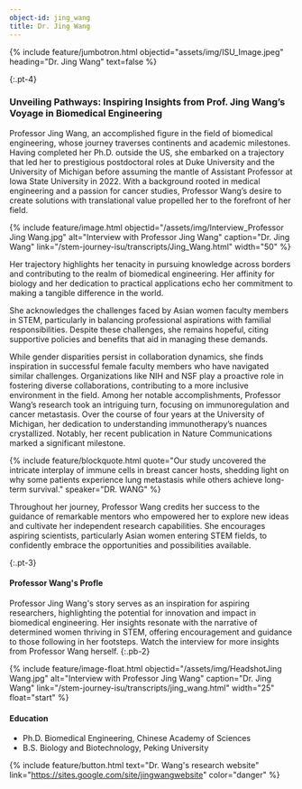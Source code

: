 ```yaml
---
object-id: jing_wang
title: Dr. Jing Wang
---
```


{% include feature/jumbotron.html objectid="assets/img/ISU_Image.jpeg" heading="Dr. Jing Wang" text=false %}


{:.pt-4}
### Unveiling Pathways: Inspiring Insights from Prof. Jing Wang’s Voyage in Biomedical Engineering

Professor Jing Wang, an accomplished figure in the field of biomedical engineering, whose journey traverses continents and academic milestones. Having completed her Ph.D. outside the US, she embarked on a trajectory that led her to prestigious postdoctoral roles at Duke University and the University of Michigan before assuming the mantle of Assistant Professor at Iowa State University in 2022. With a background rooted in medical engineering and a passion for cancer studies, Professor Wang’s desire to create solutions with translational value propelled her to the forefront of her field.

{% include feature/image.html objectid="/assets/img/Interview_Professor Jing Wang.jpg" alt="Interview with Professor Jing Wang" caption="Dr. Jing Wang" link="/stem-journey-isu/transcripts/Jing_Wang.html" width="50" %}

Her trajectory highlights her tenacity in pursuing knowledge across borders and contributing to the realm of biomedical engineering. Her affinity for biology and her dedication to practical applications echo her commitment to making a tangible difference in the world. 

She acknowledges the challenges faced by Asian women faculty members in STEM, particularly in balancing professional aspirations with familial responsibilities. Despite these challenges, she remains hopeful, citing supportive policies and benefits that aid in managing these demands.

While gender disparities persist in collaboration dynamics, she finds inspiration in successful female faculty members who have navigated similar challenges. Organizations like NIH and NSF play a proactive role in fostering diverse collaborations, contributing to a more inclusive environment in the field. Among her notable accomplishments, Professor Wang’s research took an intriguing turn, focusing on immunoregulation and cancer metastasis. Over the course of four years at the University of Michigan, her dedication to understanding immunotherapy’s nuances crystallized. Notably, her recent publication in Nature Communications marked a significant milestone.

{% include feature/blockquote.html quote="Our study uncovered the intricate interplay of immune cells in breast cancer hosts, shedding light on why some patients experience lung metastasis while others achieve long-term survival." speaker="DR. WANG" %}

Throughout her journey, Professor Wang credits her success to the guidance of remarkable mentors who empowered her to explore new ideas and cultivate her independent research capabilities. She encourages aspiring scientists, particularly Asian women entering STEM fields, to confidently embrace the opportunities and possibilities available.

{:.pt-3}
#### Professor Wang's Profle

Professor Jing Wang's story serves as an inspiration for aspiring researchers, highlighting the potential for innovation and impact in biomedical engineering. Her insights resonate with the narrative of determined women thriving in STEM, offering encouragement and guidance to those following in her footsteps. Watch the interview for more insights from Professor Wang herself.
{:.pb-2}

{% include feature/image-float.html objectid="/assets/img/HeadshotJing Wang.jpg" alt="Interview with Professor Jing Wang" caption="Dr. Jing Wang" link="/stem-journey-isu/transcripts/jing_wang.html" width="25" float="start" %}

#### Education

- Ph.D. Biomedical Engineering, Chinese Academy of Sciences
- B.S. Biology and Biotechnology, Peking University

{% include feature/button.html text="Dr. Wang's research website" link="https://sites.google.com/site/jingwangwebsite" color="danger" %}

<div class="clearfix"></div>
